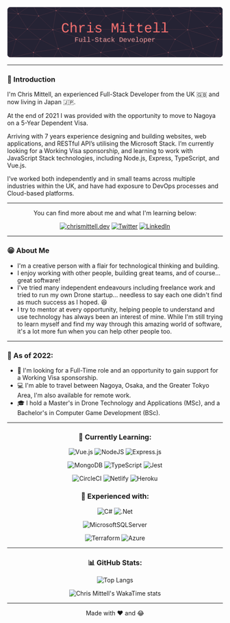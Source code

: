 <div align="center">
  
![Chris Mittell - Full-Stack Developer](/assets/github-header-image.png "Chris Mittell - Full-Stack Developer")

</div>

---

### :wave: Introduction

I'm Chris Mittell, an experienced Full-Stack Developer from the UK :uk: and now living in Japan :jp:.

At the end of 2021 I was provided with the opportunity to move to Nagoya on a 5-Year Dependent Visa.

Arriving with 7 years experience designing and building websites, web applications, and RESTful API’s utilising the Microsoft Stack. I’m currently looking for a Working Visa sponsorship, and learning to work with JavaScript Stack technologies, including Node.js, Express, TypeScript, and Vue.js.

I’ve worked both independently and in small teams across multiple industries within the UK, and have had exposure to DevOps processes and Cloud-based platforms.
  
---

<div align="center">
  
You can find more about me and what I'm learning below:
  
[![chrismittell.dev](https://img.shields.io/badge/Personal_Site-%236CFECF.svg?style=for-the-badge&logo=CraftCMS&logoColor=black)](https://www.chrismittell.dev/)
[![Twitter](https://img.shields.io/badge/Twitter-%231DA1F2.svg?style=for-the-badge&logo=Twitter&logoColor=white)](https://twitter.com/CMittell)
[![LinkedIn](https://img.shields.io/badge/LinkedIn-%230077B5.svg?style=for-the-badge&logo=linkedin&logoColor=white)](https://www.linkedin.com/in/chris-mittell/)

</div>
  
---

### :grin: About Me

- I'm a creative person with a flair for technological thinking and building.
- I enjoy working with other people, building great teams, and of course... great software!
- I've tried many independent endeavours including freelance work and tried to run my own Drone startup... needless to say each one didn't find as much success as I hoped. :satisfied:
- I try to mentor at every opportunity, helping people to understand and use technology has always been an interest of mine. While I'm still trying to learn myself and find my way through this amazing world of software, it's a lot more fun when you can help other people too.

---

### :japan: As of 2022:
  
- :office: I'm looking for a Full-Time role and an opportunity to gain support for a Working Visa sponsorship.
- :computer: I'm able to travel between Nagoya, Osaka, and the Greater Tokyo Area, I'm also available for remote work.
- :mortar_board: I hold a Master's in Drone Technology and Applications (MSc), and a Bachelor's in Computer Game Development (BSc).

---

<div align="center">
 
### :roller_coaster: Currently Learning:

![Vue.js](https://img.shields.io/badge/Vue.js-%2335495e.svg?style=for-the-badge&logo=vuedotjs&logoColor=%234FC08D)
![NodeJS](https://img.shields.io/badge/Node.js-6DA55F?style=for-the-badge&logo=node.js&logoColor=white)
![Express.js](https://img.shields.io/badge/Express.js-%23404d59.svg?style=for-the-badge&logo=express&logoColor=%2361DAFB)

![MongoDB](https://img.shields.io/badge/MongoDB-%234ea94b.svg?style=for-the-badge&logo=mongodb&logoColor=white)
![TypeScript](https://img.shields.io/badge/TypeScript-%23007ACC.svg?style=for-the-badge&logo=typescript&logoColor=white)
![Jest](https://img.shields.io/badge/Jest-%23C21325?style=for-the-badge&logo=jest&logoColor=white)

![CircleCI](https://img.shields.io/badge/circle%20ci-%23161616.svg?style=for-the-badge&logo=circleci&logoColor=white)
![Netlify](https://img.shields.io/badge/Netlify-%23000000.svg?style=for-the-badge&logo=netlify&logoColor=#00C7B7)
![Heroku](https://img.shields.io/badge/Heroku-%23430098.svg?style=for-the-badge&logo=heroku&logoColor=white)

### :rainbow: Experienced with:

![C#](https://img.shields.io/badge/C%23-%23239120.svg?style=for-the-badge&logo=c-sharp&logoColor=white)
![.Net](https://img.shields.io/badge/.NET-5C2D91?style=for-the-badge&logo=.net&logoColor=white)

![MicrosoftSQLServer](https://img.shields.io/badge/Microsoft_SQL_Server-CC2927?style=for-the-badge&logo=microsoft%20sql%20server&logoColor=white)

![Terraform](https://img.shields.io/badge/Terraform-%235835CC.svg?style=for-the-badge&logo=terraform&logoColor=white)
![Azure](https://img.shields.io/badge/Azure-%230072C6.svg?style=for-the-badge&logo=microsoftazure&logoColor=white)

</div>

---

<div align="center">

### :bar_chart: GitHub Stats:

![Top Langs](https://github-readme-stats-mittell.vercel.app/api/top-langs/?username=mittell&theme=aura_dark&layout=compact&langs_count=10)

<!-- ![Chris Mittell's GitHub stats](https://github-readme-stats-mittell.vercel.app/api?username=mittell&hide=stars,contribs&show_icons=true&theme=aura_dark) -->

![Chris Mittell's WakaTime stats](https://github-readme-stats-mittell.vercel.app/api/wakatime?username=mittell&theme=aura_dark)

---

<!-- ### :grin: My Projects:

[![Readme Card](https://github-readme-stats-mittell.vercel.app/api/pin/?username=mittell&theme=aura_dark&repo=list-maker-api-v2)](https://github.com/mittell/list-maker-api-v2)

[![Readme Card](https://github-readme-stats-mittell.vercel.app/api/pin/?username=mittell&theme=aura_dark&repo=list-maker-api)](https://github.com/mittell/list-maker-api)

--- -->

Made with :heart: and :joy:

</div>
